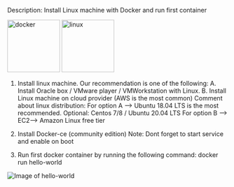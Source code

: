 Description:
Install Linux machine with Docker and run first container

<img src="https://d1q6f0aelx0por.cloudfront.net/product-logos/library-docker-logo.png" width="120" height="120" alt="docker">
<img src="https://upload.wikimedia.org/wikipedia/commons/thumb/3/35/Tux.svg/150px-Tux.svg.png" width="120" height="120" alt="linux">


1. Install linux machine.
Our recommendation is one of the following:
A. Install Oracle box / VMware player / VMWorkstation with Linux.
B. Install Linux machine on cloud provider (AWS is the most common)
Comment about linux distribution:
For option A --> Ubuntu 18.04 LTS is the most recommended.
                 Optional: Centos 7/8 / Ubuntu 20.04 LTS
For option B --> EC2--> Amazon Linux free tier

2. Install Docker-ce (community edition)
Note: Dont forget to start service and enable on boot

3. Run first docker container by running the following command:
docker run hello-world

![Image of hello-world](https://examples.javacodegeeks.com/wp-content/uploads/2016/11/01-docker-run-hello-world-2.jpg)

